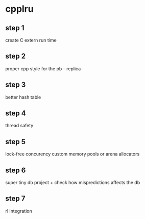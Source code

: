 # cpplru

## step 1

create C extern run time

## step 2

proper cpp style for the pb - replica

## step 3

better hash table

## step 4

thread safety

## step 5

lock-free concurency
custom memory pools or arena allocators

## step 6

super tiny db project + check how mispredictions affects the db

## step 7

rl integration
